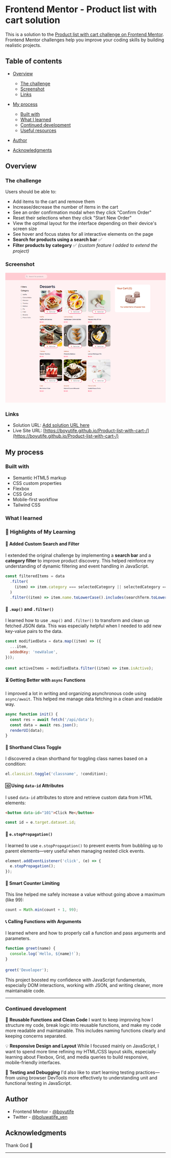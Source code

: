 # Frontend Mentor - Product list with cart solution

This is a solution to the [Product list with cart challenge on Frontend Mentor](https://www.frontendmentor.io/challenges/product-list-with-cart-5MmqLVAp_d). Frontend Mentor challenges help you improve your coding skills by building realistic projects.

## Table of contents

- [Overview](#overview)

  - [The challenge](#the-challenge)
  - [Screenshot](#screenshot)
  - [Links](#links)

- [My process](#my-process)

  - [Built with](#built-with)
  - [What I learned](#what-i-learned)
  - [Continued development](#continued-development)
  - [Useful resources](#useful-resources)

- [Author](#author)
- [Acknowledgments](#acknowledgments)

## Overview

### The challenge

Users should be able to:

- Add items to the cart and remove them
- Increase/decrease the number of items in the cart
- See an order confirmation modal when they click "Confirm Order"
- Reset their selections when they click "Start New Order"
- View the optimal layout for the interface depending on their device's screen size
- See hover and focus states for all interactive elements on the page
- **Search for products using a search bar** ✅
- **Filter products by category** ✅ _(custom feature I added to extend the project)_

### Screenshot

![](./assets/images/Screenshot.png)

### Links

- Solution URL: [Add solution URL here](https://your-solution-url.com)
- Live Site URL: [https://boyutife.github.io/Product-list-with-cart-/](https://boyutife.github.io/Product-list-with-cart-/)

## My process

### Built with

- Semantic HTML5 markup
- CSS custom properties
- Flexbox
- CSS Grid
- Mobile-first workflow
- Tailwind CSS

### What I learned

### 🚀 Highlights of My Learning

#### 🔎 Added Custom Search and Filter

I extended the original challenge by implementing a **search bar** and a **category filter** to improve product discovery. This helped reinforce my understanding of dynamic filtering and event handling in JavaScript.

```js
const filteredItems = data
  .filter(
    (item) => item.category === selectedCategory || selectedCategory === 'all',
  )
  .filter((item) => item.name.toLowerCase().includes(searchTerm.toLowerCase()));
```

#### 🧰 `.map()` and `.filter()`

I learned how to use `.map()` and `.filter()` to transform and clean up fetched JSON data. This was especially helpful when I needed to add new key-value pairs to the data.

```js
const modifiedData = data.map((item) => ({
  ...item,
  addedKey: 'newValue',
}));

const activeItems = modifiedData.filter((item) => item.isActive);
```

#### ⏳ Getting Better with `async` Functions

I improved a lot in writing and organizing asynchronous code using `async/await`. This helped me manage data fetching in a clean and readable way.

```js
async function init() {
  const res = await fetch('/api/data');
  const data = await res.json();
  renderUI(data);
}
```

#### 🎯 Shorthand Class Toggle

I discovered a clean shorthand for toggling class names based on a condition:

```js
el.classList.toggle('classname', !condition);
```

#### 🆔 Using `data-id` Attributes

I used `data-id` attributes to store and retrieve custom data from HTML elements:

```html
<button data-id="101">Click Me</button>
```

```js
const id = e.target.dataset.id;
```

#### 🛑 `e.stopPropagation()`

I learned to use `e.stopPropagation()` to prevent events from bubbling up to parent elements—very useful when managing nested click events.

```js
element.addEventListener('click', (e) => {
  e.stopPropagation();
});
```

#### 🔢 Smart Counter Limiting

This line helped me safely increase a value without going above a maximum (like 99):

```js
count = Math.min(count + 1, 99);
```

#### 📞 Calling Functions with Arguments

I learned where and how to properly call a function and pass arguments and parameters.

```js
function greet(name) {
  console.log(`Hello, ${name}!`);
}

greet('Developer');
```

This project boosted my confidence with JavaScript fundamentals, especially DOM interactions, working with JSON, and writing cleaner, more maintainable code.

---

### Continued development

🔢 **Reusable Functions and Clean Code**
I want to keep improving how I structure my code, break logic into reusable functions, and make my code more readable and maintainable. This includes naming functions clearly and keeping concerns separated.

💡 **Responsive Design and Layout**
While I focused mainly on JavaScript, I want to spend more time refining my HTML/CSS layout skills, especially learning about Flexbox, Grid, and media queries to build responsive, mobile-friendly interfaces.

🧪 **Testing and Debugging**
I'd also like to start learning testing practices—from using browser DevTools more effectively to understanding unit and functional testing in JavaScript.

## Author

- Frontend Mentor - [@boyutife](https://www.frontendmentor.io/profile/boyutife)
- Twitter - [@boluwatife_ven](https://www.twitter.com/boluwatife_ven)

## Acknowledgments

Thank God 🙏

---
